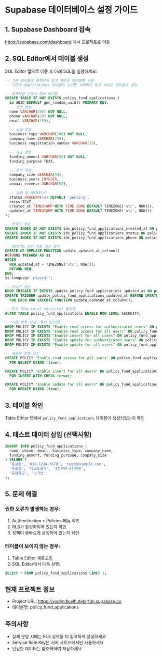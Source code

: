 # Supabase 데이터베이스 설정 가이드

## 1. Supabase Dashboard 접속
https://supabase.com/dashboard 에서 프로젝트로 이동

## 2. SQL Editor에서 테이블 생성

SQL Editor 탭으로 이동 후 아래 SQL을 실행하세요:

```sql
-- 기존 테이블과 중복되지 않게 새로운 테이블명 사용
-- 기존에 applications 테이블이 있다면 삭제하지 않고 새로운 테이블로 생성

-- 정책자금 신청자 정보 테이블
CREATE TABLE IF NOT EXISTS policy_fund_applications (
  id UUID DEFAULT gen_random_uuid() PRIMARY KEY,
  -- 개인 정보
  name VARCHAR(100) NOT NULL,
  phone VARCHAR(20) NOT NULL,
  email VARCHAR(255),
  
  -- 사업 정보
  business_type VARCHAR(100) NOT NULL,
  company_name VARCHAR(255),
  business_registration_number VARCHAR(20),
  
  -- 자금 정보
  funding_amount VARCHAR(50) NOT NULL,
  funding_purpose TEXT,
  
  -- 추가 정보
  company_size VARCHAR(50),
  business_years INTEGER,
  annual_revenue VARCHAR(50),
  
  -- 상태 및 메타데이터
  status VARCHAR(50) DEFAULT 'pending',
  notes TEXT,
  created_at TIMESTAMP WITH TIME ZONE DEFAULT TIMEZONE('utc', NOW()),
  updated_at TIMESTAMP WITH TIME ZONE DEFAULT TIMEZONE('utc', NOW())
);

-- 인덱스 생성
CREATE INDEX IF NOT EXISTS idx_policy_fund_applications_created_at ON policy_fund_applications(created_at DESC);
CREATE INDEX IF NOT EXISTS idx_policy_fund_applications_status ON policy_fund_applications(status);
CREATE INDEX IF NOT EXISTS idx_policy_fund_applications_phone ON policy_fund_applications(phone);

-- 업데이트 시간 자동 갱신 함수
CREATE OR REPLACE FUNCTION update_updated_at_column()
RETURNS TRIGGER AS $$
BEGIN
  NEW.updated_at = TIMEZONE('utc', NOW());
  RETURN NEW;
END;
$$ language 'plpgsql';

-- 트리거 생성
DROP TRIGGER IF EXISTS update_policy_fund_applications_updated_at ON policy_fund_applications;
CREATE TRIGGER update_policy_fund_applications_updated_at BEFORE UPDATE ON policy_fund_applications
  FOR EACH ROW EXECUTE FUNCTION update_updated_at_column();

-- RLS (Row Level Security) 활성화
ALTER TABLE policy_fund_applications ENABLE ROW LEVEL SECURITY;

-- 기존 정책 삭제 (혹시 있다면)
DROP POLICY IF EXISTS "Enable read access for authenticated users" ON policy_fund_applications;
DROP POLICY IF EXISTS "Enable read access for all users" ON policy_fund_applications;
DROP POLICY IF EXISTS "Enable insert for all users" ON policy_fund_applications;
DROP POLICY IF EXISTS "Enable update for authenticated users" ON policy_fund_applications;
DROP POLICY IF EXISTS "Enable update for all users" ON policy_fund_applications;

-- 새로운 정책 생성
CREATE POLICY "Enable read access for all users" ON policy_fund_applications
  FOR SELECT USING (true);

CREATE POLICY "Enable insert for all users" ON policy_fund_applications
  FOR INSERT WITH CHECK (true);

CREATE POLICY "Enable update for all users" ON policy_fund_applications
  FOR UPDATE USING (true);
```

## 3. 테이블 확인

Table Editor 탭에서 `policy_fund_applications` 테이블이 생성되었는지 확인

## 4. 테스트 데이터 삽입 (선택사항)

```sql
INSERT INTO policy_fund_applications (
  name, phone, email, business_type, company_name, 
  funding_amount, funding_purpose, company_size
) VALUES (
  '홍길동', '010-1234-5678', 'test@example.com', 
  '제조업', '테스트회사', '3천만원~5천만원', 
  '운전자금', '소기업'
);
```

## 5. 문제 해결

### 권한 오류가 발생하는 경우:
1. Authentication > Policies 메뉴 확인
2. RLS가 활성화되어 있는지 확인
3. 정책이 올바르게 설정되어 있는지 확인

### 테이블이 보이지 않는 경우:
1. Table Editor 새로고침
2. SQL Editor에서 다음 실행:
```sql
SELECT * FROM policy_fund_applications LIMIT 1;
```

## 현재 프로젝트 정보
- Project URL: https://xodlmdlcelhufeblrfqh.supabase.co
- 테이블명: policy_fund_applications

## 주의사항
- 실제 운영 시에는 RLS 정책을 더 엄격하게 설정하세요
- Service Role Key는 서버 사이드에서만 사용하세요
- 민감한 데이터는 암호화하여 저장하세요